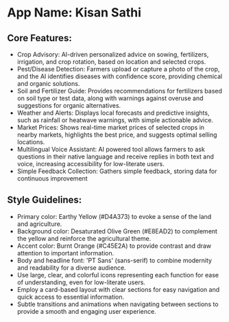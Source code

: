 # **App Name**: Kisan Sathi

## Core Features:

- Crop Advisory: AI-driven personalized advice on sowing, fertilizers, irrigation, and crop rotation, based on location and selected crops.
- Pest/Disease Detection: Farmers upload or capture a photo of the crop, and the AI identifies diseases with confidence score, providing chemical and organic solutions.
- Soil and Fertilizer Guide: Provides recommendations for fertilizers based on soil type or test data, along with warnings against overuse and suggestions for organic alternatives.
- Weather and Alerts: Displays local forecasts and predictive insights, such as rainfall or heatwave warnings, with simple actionable advice.
- Market Prices: Shows real-time market prices of selected crops in nearby markets, highlights the best price, and suggests optimal selling locations.
- Multilingual Voice Assistant: AI powered tool allows farmers to ask questions in their native language and receive replies in both text and voice, increasing accessibility for low-literate users.
- Simple Feedback Collection: Gathers simple feedback, storing data for continuous improvement

## Style Guidelines:

- Primary color: Earthy Yellow (#D4A373) to evoke a sense of the land and agriculture.
- Background color: Desaturated Olive Green (#E8EAD2) to complement the yellow and reinforce the agricultural theme.
- Accent color: Burnt Orange (#C45E2A) to provide contrast and draw attention to important information.
- Body and headline font: 'PT Sans' (sans-serif) to combine modernity and readability for a diverse audience.
- Use large, clear, and colorful icons representing each function for ease of understanding, even for low-literate users.
- Employ a card-based layout with clear sections for easy navigation and quick access to essential information.
- Subtle transitions and animations when navigating between sections to provide a smooth and engaging user experience.